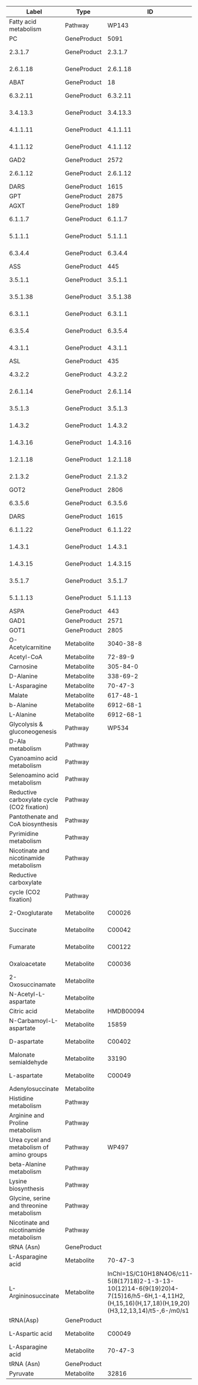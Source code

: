 | Label | Type | ID | Database |
| ---- | ---- | ---- | ---- |
|Fatty acid metabolism | Pathway | WP143 | WikiPathways |
|PC | GeneProduct | 5091 | Entrez Gene |
|2.3.1.7 | GeneProduct | 2.3.1.7 | Enzyme Nomenclature |
|2.6.1.18 | GeneProduct | 2.6.1.18 | Enzyme Nomenclature |
|ABAT | GeneProduct | 18 | Entrez Gene |
|6.3.2.11 | GeneProduct | 6.3.2.11 | Enzyme Nomenclature |
|3.4.13.3 | GeneProduct | 3.4.13.3 | Enzyme Nomenclature |
|4.1.1.11 | GeneProduct | 4.1.1.11 | Enzyme Nomenclature |
|4.1.1.12 | GeneProduct | 4.1.1.12 | Enzyme Nomenclature |
|GAD2 | GeneProduct | 2572 | Entrez Gene |
|2.6.1.12 | GeneProduct | 2.6.1.12 | Enzyme Nomenclature |
|DARS | GeneProduct | 1615 | Entrez Gene |
|GPT | GeneProduct | 2875 | Entrez Gene |
|AGXT | GeneProduct | 189 | Entrez Gene |
|6.1.1.7 | GeneProduct | 6.1.1.7 | Enzyme Nomenclature |
|5.1.1.1 | GeneProduct | 5.1.1.1 | Enzyme Nomenclature |
|6.3.4.4 | GeneProduct | 6.3.4.4 | Enzyme Nomenclature |
|ASS | GeneProduct | 445 | Entrez Gene |
|3.5.1.1 | GeneProduct | 3.5.1.1 | Enzyme Nomenclature |
|3.5.1.38 | GeneProduct | 3.5.1.38 | Enzyme Nomenclature |
|6.3.1.1 | GeneProduct | 6.3.1.1 | Enzyme Nomenclature |
|6.3.5.4 | GeneProduct | 6.3.5.4 | Enzyme Nomenclature |
|4.3.1.1 | GeneProduct | 4.3.1.1 | Enzyme Nomenclature |
|ASL | GeneProduct | 435 | Entrez Gene |
|4.3.2.2 | GeneProduct | 4.3.2.2 | Enzyme Nomenclature |
|2.6.1.14 | GeneProduct | 2.6.1.14 | Enzyme Nomenclature |
|3.5.1.3 | GeneProduct | 3.5.1.3 | Enzyme Nomenclature |
|1.4.3.2 | GeneProduct | 1.4.3.2 | Enzyme Nomenclature |
|1.4.3.16 | GeneProduct | 1.4.3.16 | Enzyme Nomenclature |
|1.2.1.18 | GeneProduct | 1.2.1.18 | Enzyme Nomenclature |
|2.1.3.2 | GeneProduct | 2.1.3.2 | Enzyme Nomenclature |
|GOT2 | GeneProduct | 2806 | Entrez Gene |
|6.3.5.6 | GeneProduct | 6.3.5.6 | Enzyme Nomenclature |
|DARS | GeneProduct | 1615 | Entrez Gene |
|6.1.1.22 | GeneProduct | 6.1.1.22 | Enzyme Nomenclature |
|1.4.3.1 | GeneProduct | 1.4.3.1 | Enzyme Nomenclature |
|1.4.3.15 | GeneProduct | 1.4.3.15 | Enzyme Nomenclature |
|3.5.1.7 | GeneProduct | 3.5.1.7 | Enzyme Nomenclature |
|5.1.1.13 | GeneProduct | 5.1.1.13 | Enzyme Nomenclature |
|ASPA | GeneProduct | 443 | Entrez Gene |
|GAD1 | GeneProduct | 2571 | Entrez Gene |
|GOT1 | GeneProduct | 2805 | Entrez Gene |
|O-Acetylcarnitine | Metabolite | 3040-38-8 | CAS |
|Acetyl-CoA | Metabolite | 72-89-9 | CAS |
|Carnosine | Metabolite | 305-84-0 | CAS |
|D-Alanine | Metabolite | 338-69-2 | CAS |
|L-Asparagine | Metabolite | 70-47-3 | CAS |
|Malate | Metabolite | 617-48-1 | CAS |
|b-Alanine | Metabolite | 6912-68-1 | CAS |
|L-Alanine | Metabolite | 6912-68-1 | CAS |
|Glycolysis & gluconeogenesis | Pathway | WP534 | WikiPathways |
|D-Ala metabolism | Pathway |  |  |
|Cyanoamino acid metabolism | Pathway |  |  |
|Selenoamino acid metabolism | Pathway |  |  |
|Reductive carboxylate cycle (CO2 fixation) | Pathway |  |  |
|Pantothenate and CoA biosynthesis | Pathway |  |  |
|Pyrimidine metabolism | Pathway |  |  |
|Nicotinate and nicotinamide metabolism | Pathway |  |  |
|Reductive carboxylate
cycle (CO2 fixation) | Pathway |  |  |
|2-Oxoglutarate | Metabolite | C00026 | KEGG Compound |
|Succinate | Metabolite | C00042 | KEGG Compound |
|Fumarate | Metabolite | C00122 | KEGG Compound |
|Oxaloacetate | Metabolite | C00036 | KEGG Compound |
|2-Oxosuccinamate | Metabolite |  |  |
|N-Acetyl-L-aspartate | Metabolite |  |  |
|Citric acid | Metabolite | HMDB00094 | HMDB |
|N-Carbamoyl-L-aspartate | Metabolite | 15859 | ChEBI |
|D-aspartate | Metabolite | C00402 | KEGG Compound |
|Malonate semialdehyde | Metabolite | 33190 | ChEBI |
|L-aspartate | Metabolite | C00049 | KEGG Compound |
|Adenylosuccinate | Metabolite |  |  |
|Histidine metabolism | Pathway |  |  |
|Arginine and Proline metabolism | Pathway |  |  |
|Urea cycel and metabolism of amino groups | Pathway | WP497 | WikiPathways |
|beta-Alanine metabolism | Pathway |  |  |
|Lysine biosynthesis | Pathway |  |  |
|Glycine, serine and threonine metabolism | Pathway |  |  |
|Nicotinate and nicotinamide metabolism | Pathway |  |  |
|tRNA (Asn) | GeneProduct |  |  |
|L-Asparagine acid | Metabolite | 70-47-3 | CAS |
|L-Argininosuccinate | Metabolite | InChI=1S/C10H18N4O6/c11-5(8(17)18)2-1-3-13-10(12)14-6(9(19)20)4-7(15)16/h5-6H,1-4,11H2,(H,15,16)(H,17,18)(H,19,20)(H3,12,13,14)/t5-,6-/m0/s1 | InChI |
|tRNA(Asp) | GeneProduct |  |  |
|L-Aspartic acid | Metabolite | C00049 | KEGG Compound |
|L-Asparagine acid | Metabolite | 70-47-3 | CAS |
|tRNA (Asn) | GeneProduct |  |  |
|Pyruvate | Metabolite | 32816 | ChEBI |
